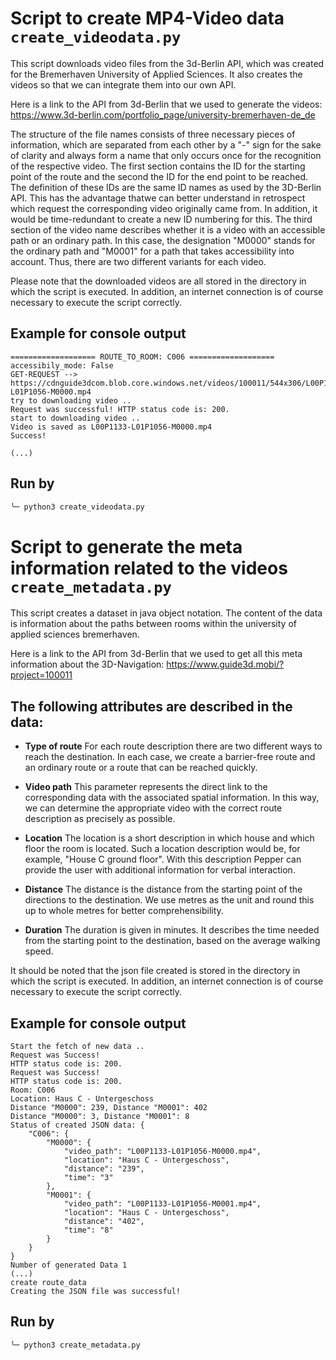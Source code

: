 # Script to create MP4-Video data `create_videodata.py`

This script downloads video files from the 3d-Berlin API, which was created for the Bremerhaven University of Applied Sciences. It also creates the videos so that we can integrate them into our own API. 

Here is a link to the API from 3d-Berlin that we used to generate the videos:
https://www.3d-berlin.com/portfolio_page/university-bremerhaven-de_de

The structure of the file names consists of three necessary pieces of information, which are separated from each other by a "-" sign for the sake of clarity and always form a name that only occurs once for the recognition of the respective video. The first section contains the ID for the starting point of the route and the second the ID for the end point to be reached. The definition of these IDs are the same ID names as used by the 3D-Berlin API. This has the advantage thatwe can better understand in retrospect which request the corresponding video originally came from. In addition, it would be time-redundant to create a new ID numbering for this. The third section of the video name describes whether it is a video with an accessible path or an ordinary path. In this case, the designation "M0000" stands for the ordinary path and "M0001" for a path that takes accessibility into account. Thus, there are two different variants for each video.

Please note that the downloaded videos are all stored in the directory in which the script is executed. In addition, an internet connection is of course necessary to execute the script correctly.

## Example for console output
    =================== ROUTE_TO_ROOM: C006 ===================
    accessibily_mode: False
    GET-REQUEST --> https://cdnguide3dcom.blob.core.windows.net/videos/100011/544x306/L00P1133-L01P1056-M0000.mp4
    try to downloading video ..
    Request was successful! HTTP status code is: 200. 
    start to downloading video ..
    Video is saved as L00P1133-L01P1056-M0000.mp4
    Success!

    (...)

## Run by
```bash
╰─ python3 create_videodata.py
```

# Script to generate the meta information related to the videos `create_metadata.py`

This script creates a dataset in java object notation. The content of the data is information about the paths between rooms within the university of applied sciences bremerhaven.

Here is a link to the API from 3d-Berlin that we used to get all this meta information about the 3D-Navigation:
https://www.guide3d.mobi/?project=100011

    
## The following attributes are described in the data:
    
*  **Type of route**
For each route description there are two different ways to reach the destination. In each case, we create a barrier-free route and an ordinary route or a route that can be reached quickly.
        
*  **Video path** 
This parameter represents the direct link to the corresponding data with the associated spatial information. In this way, we can determine the appropriate video with the correct route description as precisely as possible.
        
*  **Location**
The location is a short description in which house and which floor the room is located. Such a location description would be, for example, "House C ground floor". With this description Pepper can provide the user with additional information for verbal interaction.
        
*  **Distance**
The distance is the distance from the starting point of the directions to the destination. We use metres as the unit and round this up to whole metres for better comprehensibility.
        
*  **Duration** 
The duration is given in minutes. It describes the time needed from the starting point to the destination, based on the average walking speed.

It should be noted that the json file created is stored in the directory in which the script is executed. In addition, an internet connection is of course necessary to execute the script correctly.  

## Example for console output

    Start the fetch of new data .. 
    Request was Success!
    HTTP status code is: 200. 
    Request was Success!
    HTTP status code is: 200. 
    Room: C006
    Location: Haus C - Untergeschoss
    Distance "M0000": 239, Distance "M0001": 402
    Distance "M0000": 3, Distance "M0001": 8
    Status of created JSON data: {
        "C006": {
            "M0000": {
                "video_path": "L00P1133-L01P1056-M0000.mp4",
                "location": "Haus C - Untergeschoss",
                "distance": "239",
                "time": "3"
            },
            "M0001": {
                "video_path": "L00P1133-L01P1056-M0001.mp4",
                "location": "Haus C - Untergeschoss",
                "distance": "402",
                "time": "8"
            }
        }
    }
    Number of generated Data 1
    (...)
    create route_data
    Creating the JSON file was successful!

## Run by
```bash
╰─ python3 create_metadata.py
```
